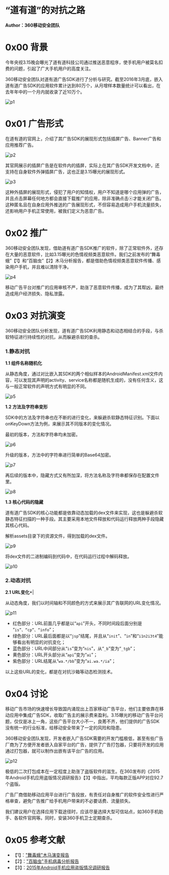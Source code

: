 # “道有道”的对抗之路

**Author：360移动安全团队**

0x00 背景
=====

今年央视3.15晚会曝光了道有道科技公司通过推送恶意程序，使手机用户被莫名扣费的问题，引起了广大手机用户的高度关注。

360移动安全团队对道有道广告SDK进行了分析与研究。截至2016年3月底，嵌入道有道广告SDK的应用软件累计达到80万个，从月增样本数量统计可以看出，在去年年中的一个月内就收录了近10万个。

![p1](http://drops.javaweb.org/uploads/images/4a8ae3f87500998af2df1b83c43b933d211fddf8.jpg)

0x01 广告形式
=====

在道有道的官网上，介绍了其广告SDK的展现形式包括插屏广告、Banner广告和应用推荐广告。

![p2](http://drops.javaweb.org/uploads/images/5c356301b8983009af836ca5631c0c69fa06393c.jpg)

其官网展示的插屏广告是在软件内的插屏，实际上在其广告SDK开发文档中，还支持在自身软件外弹插屏广告，这也正是3.15曝光的展现形式。

![p3](http://drops.javaweb.org/uploads/images/c3af4b0508d333ac1b0ebe2732fa3994cb02d72b.jpg)

这种外插屏的展现形式，侵犯了用户的知情权，用户不知道是哪个应用弹的广告，并且点击屏幕任何地方都会直接下载推广的应用，除非准确点击ⓧ才能关闭广告。这种匿名且在自身应用外推送的广告展现形式，不但容易造成用户手机流量损失，还影响用户手机正常使用，被我们定义为恶意广告。

0x02 推广
=====

360移动安全团队发现，借助道有道广告SDK推广的软件，除了正常软件外，还存在大量的恶意软件，比如3.15曝光的色情视频类恶意软件。我们之前发布的“舞毒蛾”【1】和“百脑虫”【2】木马分析报告，都是借助色情视频类恶意软件传播、感染用户手机，并且难以清除干净。

![p4](http://drops.javaweb.org/uploads/images/0c614d98e0ff66856a5952ae052e0a30bbe41727.jpg)

移动广告平台对推广的应用审核不严，助涨了恶意软件传播，成为了其帮凶，最终造成用户经济损失、隐私泄露。

0x03 对抗演变
=====

360移动安全团队分析发现，道有道广告SDK利用静态和动态相结合的手段，与杀软特征进行持续性的对抗，从而躲避杀软的查杀。

### 1.静态对抗

**1.1 组件名称随机化**

从静态角度，通过对比嵌入其SDK的两个相似样本的AndroidManifest.xml文件内容，可以发现其声明的activity、service名称都是随机生成的，没有任何含义，这与一般正常软件的声明方式有明显的不同。

![p5](http://drops.javaweb.org/uploads/images/cbac15ec4133d3cca5463775f49c251e867ebbb1.jpg)

**1.2 方法及字符串变形**

SDK中的方法及字符串也在不断的进行变化，来躲避杀软静态特征识别。下面以onKeyDown方法为例，来展示其不同版本的变化情况。

最初的版本，方法和字符串均未加密。

![p6](http://drops.javaweb.org/uploads/images/ae8e855a465eab5be543ad82661026f1da939bca.jpg)

升级的版本，方法中的字符串进行简单的Base64加密。

![p7](http://drops.javaweb.org/uploads/images/4afccc85a5e32286747ed87daafc06836c9a0751.jpg)

再后续的版本中，隐藏方式又有所加深，将方法名称及字符串都保存在配置文件里。

![p8](http://drops.javaweb.org/uploads/images/bc645207fba3573c9c5f7dded330de0969c8c844.jpg)

**1.3 核心代码的隐藏**

道有道广告SDK的核心功能都是依靠动态加载的dex文件来实现，这也是躲避杀软静态特征扫描的一种手段。其主要采用本地文件释放和代码运行释放两种手段隐藏其核心代码。

解析assets目录下的资源文件，得到加载的dex文件。

![p9](http://drops.javaweb.org/uploads/images/164ec4fdbfd0548615b08220c0afe8753cfba7fc.jpg)

将dex文件的二进制编码到代码中，在代码运行过程中解码释放。

![p10](http://drops.javaweb.org/uploads/images/f84afcb766434c6206b36bf092d24f256853359b.jpg)

### 2.动态对抗

**2.1 URL变化***|

从动态角度，我们以时间轴和不同颜色的方式来展示其广告联网的URL变化情况。

![p11](http://drops.javaweb.org/uploads/images/0574de838586622a9ee3699e345eb3f8185ab5e7.jpg)

*   红色部分：URL前面几乎都是以“`api`”开头，不同时间段后面分别是 “`is”、“cp”、“info`”；
*   绿色部分：URL最后面都是以“`jsp`”结尾，并且从“`init`”、“`in`”和“`i1n2i3t4`”能够看出有明显的对抗变化；
*   蓝色部分：URL中间部分从“`is`”变为“`nis`”，从“`_b`”变为“`_tgb`”；
*   黄色部分：URL开头部分从“`api`”变为“`ai`”；
*   紫色部分：URL结尾从“`wa.*/bb`”变为“`ai.wa.*/ia`”；

以上这些URL的变化，都是在对抗沙箱等动态检测技术。

0x04 讨论
=====

移动广告市场的快速增长导致国内涌现出上百家移动广告平台，他们主要依靠在移动应用中集成广告SDK，收取广告主的展示费来盈利。3.15曝光的移动广告平台问题，仅仅是冰上一角，这些广告平台大小不一，良莠不齐，他们提供的广告SDK没有统一的行业标准，给移动安全带来了一定的风险和隐患。

360移动安全团队发现，开发者嵌入广告SDK需要的开发门槛极低，甚至有些广告厂商为了方便开发者嵌入自家平台的广告，提供了广告打包器，只要将开发的应用通过打包器，就可以制作出嵌有该平台广告的应用。

![p12](http://drops.javaweb.org/uploads/images/76ae2d68b134c2089c981d0761c8a6bac9ce6fb0.jpg)

极低的二次打包成本在一定程度上助涨了盗版软件的滋生。在360发布的《2015年Android手机应用盗版情况调研报告》【3】中指出，平均每款正版APP对应92.7个盗版。

广告厂商借助移动应用平台进行广告投放，有责任对自身推广的软件安全性进行严格审查，避免广告推广给手机用户带来的不必要话费、流量损失。

我们建议用户在选择应用下载途径时，应该尽量选择大型可信站点，如360手机助手、各软件官网等。同时，安装360手机卫士定期查杀。

0x05 参考文献
=====

*   【1】：["舞毒蛾"木马演变报告](http://blogs.360.cn/360mobile/2016/03/08/analysis_of_wudue/)
*   【2】：["百脑虫"手机病毒分析报告](http://blogs.360.cn/360mobile/2016/01/06/analysis_of_bainaochong/)
*   【3】：[2015年Android手机应用盗版情况调研报告](http://zt.360.cn/1101061855.php?dtid=1101061451&did=1101657409)